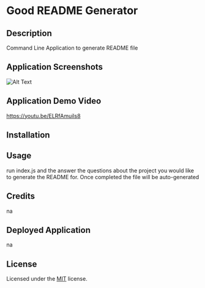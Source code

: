 # Good README Generator

## Description

Command Line Application to generate README file

## Application Screenshots

![Alt Text](url)

## Application Demo Video

https://youtu.be/ELRfAmuils8

## Installation

  <!-- download project to local drive and run via command line. -->

## Usage

run index.js and the answer the questions about the project you would like to generate the README for. Once completed the file will be auto-generated

## Credits

na

## Deployed Application

na

## License

Licensed under the [MIT](LICENSE) license.
